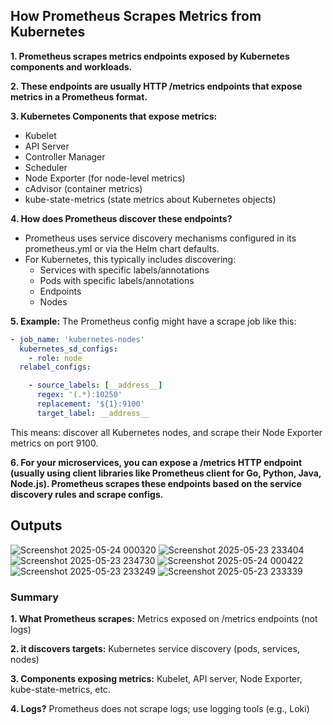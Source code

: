## How Prometheus Scrapes Metrics from Kubernetes

**1. Prometheus scrapes metrics endpoints exposed by Kubernetes components and workloads.**

**2. These endpoints are usually HTTP /metrics endpoints that expose metrics in a Prometheus format.**

**3. Kubernetes Components that expose metrics:**

- Kubelet
- API Server
- Controller Manager
- Scheduler
- Node Exporter (for node-level metrics)
- cAdvisor (container metrics)
- kube-state-metrics (state metrics about Kubernetes objects)
		
**4. How does Prometheus discover these endpoints?**
- Prometheus uses service discovery mechanisms configured in its prometheus.yml or via the Helm chart defaults.
- For Kubernetes, this typically includes discovering:
  - Services with specific labels/annotations
  - Pods with specific labels/annotations
  - Endpoints
  - Nodes
			
**5. Example:**
The Prometheus config might have a scrape job like this:

```yaml
- job_name: 'kubernetes-nodes'
  kubernetes_sd_configs:
    - role: node
  relabel_configs:

    - source_labels: [__address__]
      regex: '(.*):10250'
      replacement: '${1}:9100'
      target_label: __address__
```

This means: discover all Kubernetes nodes, and scrape their Node Exporter metrics on port 9100.
	
**6. For your microservices, you can expose a /metrics HTTP endpoint (usually using client libraries like Prometheus client for Go, Python, Java, Node.js). Prometheus scrapes these endpoints based on the service discovery rules and scrape configs.**

## Outputs

![Screenshot 2025-05-24 000320](https://github.com/user-attachments/assets/06bfb411-81c8-41c0-a47a-0555b56f14b6)
![Screenshot 2025-05-23 233404](https://github.com/user-attachments/assets/fd4c7805-128e-4a87-a5ee-029525904580)
![Screenshot 2025-05-23 234730](https://github.com/user-attachments/assets/db14a8ba-3957-4b5c-b145-d7c95c568535)
![Screenshot 2025-05-24 000422](https://github.com/user-attachments/assets/8e9af681-a73c-4a3b-8944-2a7644280795)
![Screenshot 2025-05-23 233249](https://github.com/user-attachments/assets/fe8e0648-dc25-4e33-b168-e4f2221d3bb9)
![Screenshot 2025-05-23 233339](https://github.com/user-attachments/assets/efc99b91-3182-4059-be6a-7fd313e0d9bb)


### Summary

**1. What Prometheus scrapes:**	Metrics exposed on /metrics endpoints (not logs)

**2.  it discovers targets:**	Kubernetes service discovery (pods, services, nodes)

**3. Components exposing metrics:**	Kubelet, API server, Node Exporter, kube-state-metrics, etc.

**4. Logs?**	Prometheus does not scrape logs; use logging tools (e.g., Loki)
